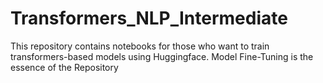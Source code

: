 # Transformers_NLP_Intermediate
This repository contains notebooks for those who want to train transformers-based models using Huggingface. Model Fine-Tuning is the essence of the Repository
